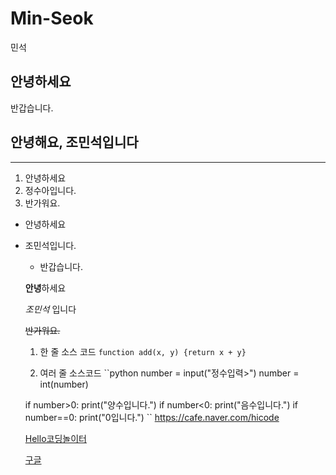 # Min-Seok
민석
## 안녕하세요
반갑습니다.

안녕해요,
조민석입니다
---
***

1. 안녕하세요
2. 정수아입니다.
3. 반가워요.

- 안녕하세요
+ 조민석입니다.
  * 반갑습니다.
  
  **안녕**하세요
  
  _조민석_ 입니다
  
  ~~반가워요.~~
  
  
  1. 한 줄 소스 코드
  `function add(x, y) {return x + y}`
  
  2. 여러 줄 소스코드
  ``python
  number = input("정수입력>")
  number = int(number)
  
  if number>0:
    print("양수입니다.")
  if number<0:
    print("음수입니다.")
  if number==0:
    print("0입니다.")
  ``
  <https://cafe.naver.com/hicode>
  
  [Hello코딩놀이터](https://cafe.naver.com/hicode)
  
  [구글](https://google.com, "검색 사이트")
